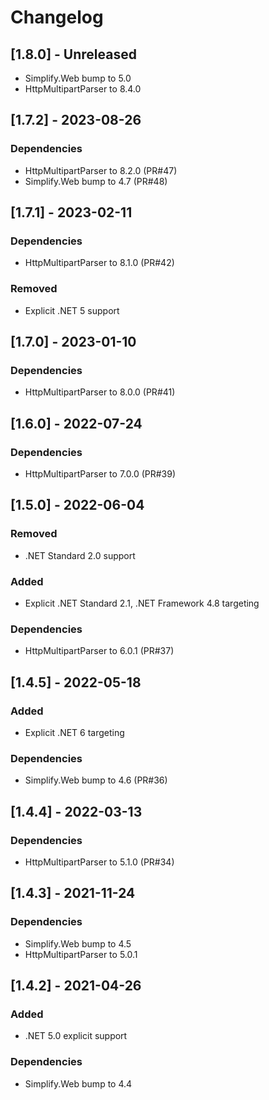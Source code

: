 # Changelog

## [1.8.0] - Unreleased

- Simplify.Web bump to 5.0
- HttpMultipartParser to 8.4.0

## [1.7.2] - 2023-08-26

### Dependencies

- HttpMultipartParser to 8.2.0 (PR#47)
- Simplify.Web bump to 4.7 (PR#48)

## [1.7.1] - 2023-02-11

### Dependencies

- HttpMultipartParser to 8.1.0 (PR#42)

### Removed

- Explicit .NET 5 support

## [1.7.0] - 2023-01-10

### Dependencies

- HttpMultipartParser to 8.0.0 (PR#41)

## [1.6.0] - 2022-07-24

### Dependencies

- HttpMultipartParser to 7.0.0 (PR#39)

## [1.5.0] - 2022-06-04

### Removed

- .NET Standard 2.0 support

### Added

- Explicit .NET Standard 2.1, .NET Framework 4.8 targeting

### Dependencies

- HttpMultipartParser to 6.0.1 (PR#37)

## [1.4.5] - 2022-05-18

### Added

- Explicit .NET 6 targeting

### Dependencies

- Simplify.Web bump to 4.6 (PR#36)

## [1.4.4] - 2022-03-13

### Dependencies

- HttpMultipartParser to 5.1.0 (PR#34)

## [1.4.3] - 2021-11-24

### Dependencies

- Simplify.Web bump to 4.5
- HttpMultipartParser to 5.0.1

## [1.4.2] - 2021-04-26

### Added

- .NET 5.0 explicit support

### Dependencies

- Simplify.Web bump to 4.4
